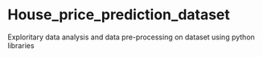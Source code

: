 # House_price_prediction_dataset
Exploritary data analysis and data pre-processing on dataset using python libraries
